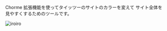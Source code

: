Chorme 拡張機能を使ってタイッツーのサイトのカラーを変えて
サイト全体を見やすくするためのツールです。


![iroiro](https://github.com/Ultraleaf/Taittsuu-chrome_addon/assets/138953741/ccf92fc3-2ef1-4388-8975-17254b13be14)


